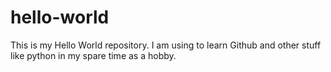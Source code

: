 # hello-world

This is my Hello World repository. I am using to learn Github and other stuff like python in my spare time as a hobby.
